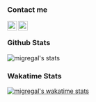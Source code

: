 ### Contact me

[<img align="left" alt="LinkedIn" width="22px" src="http://cdn.jsdelivr.net/npm/simple-icons@v3/icons/linkedin.svg"/>][linkedin]
[<img align="left" alt="Mail" width="22px" src="https://cdn.jsdelivr.net/npm/simple-icons@3.4.0/icons/gmail.svg"/>][email]

<br/>

### Github Stats

![migregal's stats](https://github-readme-stats.vercel.app/api?username=migregal&count_private=true&show_icons=true&theme=dracula)

[linkedin]:https://www.linkedin.com/in/migregal/
[email]:mailto:devgregorymironov@gmail.com

### Wakatime Stats

[![migregal's wakatime stats](https://github-readme-stats.vercel.app/api/wakatime?username=migregal&layout=compact&theme=dracula)](https://github.com/anuraghazra/github-readme-stats)
